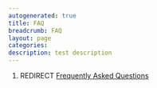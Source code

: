 ```yaml
---
autogenerated: true
title: FAQ
breadcrumb: FAQ
layout: page
categories: 
description: test description
---
```


1.  REDIRECT [Frequently Asked Questions](Frequently_Asked_Questions )

